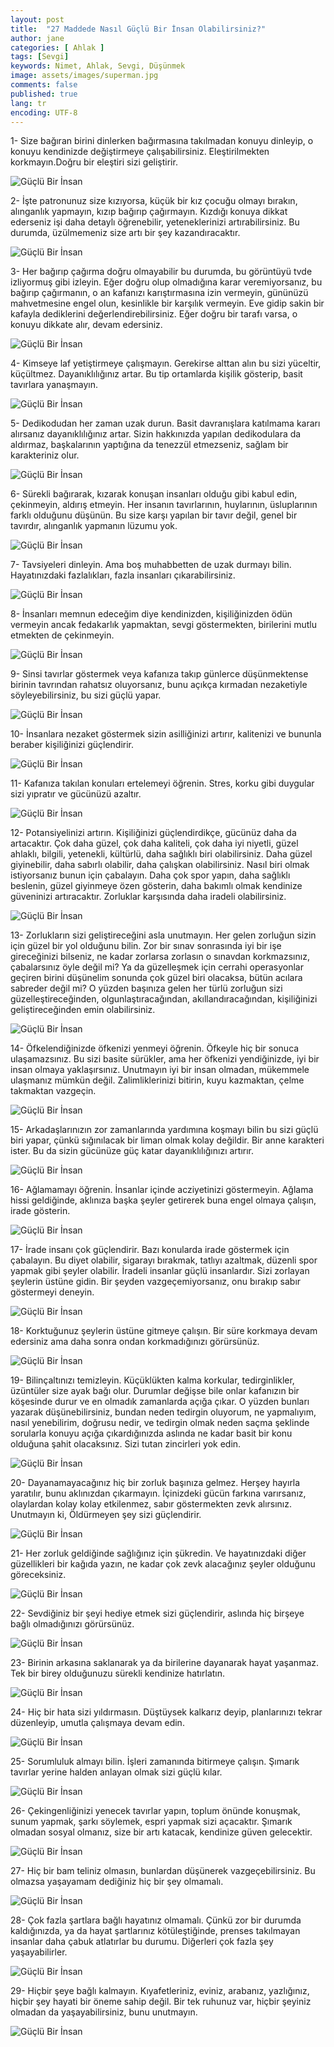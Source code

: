```yaml
---
layout: post
title:  "27 Maddede Nasıl Güçlü Bir İnsan Olabilirsiniz?"
author: jane
categories: [ Ahlak ]
tags: [Sevgi]
keywords: Nimet, Ahlak, Sevgi, Düşünmek
image: assets/images/superman.jpg
comments: false
published: true
lang: tr
encoding: UTF-8
---
```



1- Size bağıran birini dinlerken bağırmasına takılmadan konuyu dinleyip, o konuyu kendinizde değiştirmeye çalışabilirsiniz. Eleştirilmekten korkmayın.Doğru bir eleştiri sizi geliştirir.

![Güçlü Bir İnsan](https://acikkuran.github.io/assets/images/fe9abf771fcc35031e64ec922ce789ed.jpg)

2- İşte patronunuz size kızıyorsa, küçük bir kız çocuğu olmayı bırakın, alınganlık yapmayın, kızıp bağırıp çağırmayın. Kızdığı konuya dikkat ederseniz işi daha detaylı öğrenebilir, yeteneklerinizi artırabilirsiniz. Bu durumda, üzülmemeniz size artı bir şey kazandıracaktır.

![Güçlü Bir İnsan](https://acikkuran.github.io/assets/images/fb2ffef5ce6efaf96a3a4f36a0cd2b26.jpg)

3- Her bağırıp çağırma doğru olmayabilir bu durumda, bu görüntüyü tvde izliyormuş gibi izleyin. Eğer doğru olup olmadığına karar veremiyorsanız, bu bağırıp çağırmanın, o an kafanızı karıştırmasına izin vermeyin, gününüzü mahvetmesine engel olun, kesinlikle bir karşılık vermeyin. Eve gidip sakin bir kafayla dediklerini değerlendirebilirsiniz. Eğer doğru bir tarafı varsa, o konuyu dikkate alır, devam edersiniz.

![Güçlü Bir İnsan](https://acikkuran.github.io/assets/images/00e4b34f2bdc013a259d782459ea5589.jpg)

4- Kimseye laf yetiştirmeye çalışmayın. Gerekirse alttan alın bu sizi yüceltir, küçültmez. Dayanıklılığınız artar. Bu tip ortamlarda kişilik gösterip, basit tavırlara yanaşmayın.

![Güçlü Bir İnsan](https://acikkuran.github.io/assets/images/88a254dcad3a313f503bcd037d6c4cdf.jpg)

5- Dedikodudan her zaman uzak durun. Basit davranışlara katılmama kararı alırsanız dayanıklılığınız artar. Sizin hakkınızda yapılan dedikodulara da aldırmaz, başkalarının yaptığına da tenezzül etmezseniz, sağlam bir karakteriniz olur.

![Güçlü Bir İnsan](https://acikkuran.github.io/assets/images/d30da2b53c2f5961b8ddee15fa7f4376.jpg)

6- Sürekli bağırarak, kızarak konuşan insanları olduğu gibi kabul edin, çekinmeyin, aldırış etmeyin. Her insanın tavırlarının, huylarının, üsluplarının farklı olduğunu düşünün. Bu size karşı yapılan bir tavır değil, genel bir tavırdır, alınganlık yapmanın lüzumu yok.

![Güçlü Bir İnsan](https://acikkuran.github.io/assets/images/d30da2b53c2f5961b8ddee15fa7f4376-1.jpg)

7- Tavsiyeleri dinleyin. Ama boş muhabbetten de uzak durmayı bilin. Hayatınızdaki fazlalıkları, fazla insanları çıkarabilirsiniz.

![Güçlü Bir İnsan](https://acikkuran.github.io/assets/images/c5f8265973a696b625f71a495e4adf2e.jpg)

8- İnsanları memnun edeceğim diye kendinizden, kişiliğinizden ödün vermeyin ancak fedakarlık yapmaktan, sevgi göstermekten, birilerini mutlu etmekten de çekinmeyin.

![Güçlü Bir İnsan](https://acikkuran.github.io/assets/images/ba995959417af00748154f53525dba5e.jpg)

9- Sinsi tavırlar göstermek veya kafanıza takıp günlerce düşünmektense birinin tavrından rahatsız oluyorsanız, bunu açıkça kırmadan nezaketiyle söyleyebilirsiniz, bu sizi güçlü yapar.

![Güçlü Bir İnsan](https://acikkuran.github.io/assets/images/ab78861e4bcacdd14e725f453a1207d9.jpg)

10- İnsanlara nezaket göstermek sizin asilliğinizi artırır, kalitenizi ve bununla beraber kişiliğinizi güçlendirir.

![Güçlü Bir İnsan](https://acikkuran.github.io/assets/images/578d40daab35fcb890228b770cf5e99f.jpg)

11- Kafanıza takılan konuları ertelemeyi öğrenin. Stres, korku gibi duygular sizi yıpratır ve gücünüzü azaltır.

![Güçlü Bir İnsan](https://acikkuran.github.io/assets/images/2481f474b18791496f1fc1d698fd6a8a.jpg)

12- Potansiyelinizi artırın. Kişiliğinizi güçlendirdikçe, gücünüz daha da artacaktır. Çok daha güzel, çok daha kaliteli, çok daha iyi niyetli, güzel ahlaklı, bilgili, yetenekli, kültürlü, daha sağlıklı biri olabilirsiniz. Daha güzel giyinebilir, daha sabırlı olabilir, daha çalışkan olabilirsiniz. Nasıl biri olmak istiyorsanız bunun için çabalayın. Daha çok spor yapın, daha sağlıklı beslenin, güzel giyinmeye özen gösterin, daha bakımlı olmak kendinize güveninizi artıracaktır. Zorluklar karşısında daha iradeli olabilirsiniz.

![Güçlü Bir İnsan](https://acikkuran.github.io/assets/images/b230bf22131345a4217b63c8d371b194.jpg)

13- Zorlukların sizi geliştireceğini asla unutmayın. Her gelen zorluğun sizin için güzel bir yol olduğunu bilin. Zor bir sınav sonrasında iyi bir işe gireceğinizi bilseniz, ne kadar zorlarsa zorlasın o sınavdan korkmazsınız, çabalarsınız öyle değil mi? Ya da güzelleşmek için cerrahi operasyonlar geçiren birini düşünelim sonunda çok güzel biri olacaksa, bütün acılara sabreder değil mi? O yüzden başınıza gelen her türlü zorluğun sizi güzelleştireceğinden, olgunlaştıracağından, akıllandıracağından, kişiliğinizi geliştireceğinden emin olabilirsiniz.

![Güçlü Bir İnsan](https://acikkuran.github.io/assets/images/0593a62d44766b6179e3caea80cc45f7.jpg)

14- Öfkelendiğinizde öfkenizi yenmeyi öğrenin. Öfkeyle hiç bir sonuca ulaşamazsınız. Bu sizi basite sürükler, ama her öfkenizi yendiğinizde, iyi bir insan olmaya yaklaşırsınız. Unutmayın iyi bir insan olmadan, mükemmele ulaşmanız mümkün değil. Zalimliklerinizi bitirin, kuyu kazmaktan, çelme takmaktan vazgeçin.

![Güçlü Bir İnsan](https://acikkuran.github.io/assets/images/702df8981eb64f93eb7d668b0369e896.jpg)

15- Arkadaşlarınızın zor zamanlarında yardımına koşmayı bilin bu sizi güçlü biri yapar, çünkü sığınılacak bir liman olmak kolay değildir. Bir anne karakteri ister. Bu da sizin gücünüze güç katar dayanıklılığınızı artırır.

![Güçlü Bir İnsan](https://acikkuran.github.io/assets/images/3e1889d5792cc3c9a3a9e735138ec0b0.jpg)

16- Ağlamamayı öğrenin. İnsanlar içinde acziyetinizi göstermeyin. Ağlama hissi geldiğinde, aklınıza başka şeyler getirerek buna engel olmaya çalışın, irade gösterin.

![Güçlü Bir İnsan](https://acikkuran.github.io/assets/images/87d146f64e6d5ea1215e258662767b65.jpg)

17- İrade insanı çok güçlendirir. Bazı konularda irade göstermek için çabalayın. Bu diyet olabilir, sigarayı bırakmak, tatlıyı azaltmak, düzenli spor yapmak gibi şeyler olabilir. İradeli insanlar güçlü insanlardır. Sizi zorlayan şeylerin üstüne gidin. Bir şeyden vazgeçemiyorsanız, onu bırakıp sabır göstermeyi deneyin.

![Güçlü Bir İnsan](https://acikkuran.github.io/assets/images/86b286e282385490d58c2f66af9edd31.jpg)

18- Korktuğunuz şeylerin üstüne gitmeye çalışın. Bir süre korkmaya devam edersiniz ama daha sonra ondan korkmadığınızı görürsünüz.

![Güçlü Bir İnsan](https://acikkuran.github.io/assets/images/69eb1983f032b1727f3069b2c3ff368b.jpg)

19- Bilinçaltınızı temizleyin. Küçüklükten kalma korkular, tedirginlikler, üzüntüler size ayak bağı olur. Durumlar değişse bile onlar kafanızın bir köşesinde durur ve en olmadık zamanlarda açığa çıkar. O yüzden bunları yazarak düşünebilirsiniz, bundan neden tedirgin oluyorum, ne yapmalıyım, nasıl yenebilirim, doğrusu nedir, ve tedirgin olmak neden saçma şeklinde sorularla konuyu açığa çıkardığınızda aslında ne kadar basit bir konu olduğuna şahit olacaksınız. Sizi tutan zincirleri yok edin.

![Güçlü Bir İnsan](https://acikkuran.github.io/assets/images/16cbd4f15881b74dac1c8ef067c4d1d9.jpg)

20- Dayanamayacağınız hiç bir zorluk başınıza gelmez. Herşey hayırla yaratılır, bunu aklınızdan çıkarmayın. İçinizdeki gücün farkına varırsanız, olaylardan kolay kolay etkilenmez, sabır göstermekten zevk alırsınız. Unutmayın ki, Öldürmeyen şey sizi güçlendirir.

![Güçlü Bir İnsan](https://acikkuran.github.io/assets/images/9e46acf0662d955475d2fa82832af1f6.jpg)

21- Her zorluk geldiğinde sağlığınız için şükredin. Ve hayatınızdaki diğer güzellikleri bir kağıda yazın, ne kadar çok zevk alacağınız şeyler olduğunu göreceksiniz.

![Güçlü Bir İnsan](https://acikkuran.github.io/assets/images/c0518af9d01572b16ac07ce5a517dcd8.jpg)

22- Sevdiğiniz bir şeyi hediye etmek sizi güçlendirir, aslında hiç birşeye bağlı olmadığınızı görürsünüz.

![Güçlü Bir İnsan](https://acikkuran.github.io/assets/images/bed2ab0f753dd5270da85b888d9552e9.jpg)

23- Birinin arkasına saklanarak ya da birilerine dayanarak hayat yaşanmaz. Tek bir birey olduğunuzu sürekli kendinize hatırlatın.

![Güçlü Bir İnsan](https://acikkuran.github.io/assets/images/9fe88c75691699d69e30e586ab54b09f-1.jpg)

24- Hiç bir hata sizi yıldırmasın. Düştüysek kalkarız deyip, planlarınızı tekrar düzenleyip, umutla çalışmaya devam edin.

![Güçlü Bir İnsan](https://acikkuran.github.io/assets/images/635b388fdfd6a944b4fb295f6d3d32e6.jpg)

25- Sorumluluk almayı bilin. İşleri zamanında bitirmeye çalışın. Şımarık tavırlar yerine halden anlayan olmak sizi güçlü kılar.

![Güçlü Bir İnsan](https://acikkuran.github.io/assets/images/ce1a95da240991ab86161dc611916209.jpg)

26- Çekingenliğinizi yenecek tavırlar yapın, toplum önünde konuşmak, sunum yapmak, şarkı söylemek, espri yapmak sizi açacaktır. Şımarık olmadan sosyal olmanız, size bir artı katacak, kendinize güven gelecektir.

![Güçlü Bir İnsan](https://acikkuran.github.io/assets/images/0340be98c7196265f32645a953c46e7b.jpg)

27- Hiç bir bam teliniz olmasın, bunlardan düşünerek vazgeçebilirsiniz. Bu olmazsa yaşayamam dediğiniz hiç bir şey olmamalı.

![Güçlü Bir İnsan](https://acikkuran.github.io/assets/images/09a00a5c5e6822bc7eb1a9f9db1b5b22.jpg)

28- Çok fazla şartlara bağlı hayatınız olmamalı. Çünkü zor bir durumda kaldığınızda, ya da hayat şartlarınız kötüleştiğinde, prenses takılmayan insanlar daha çabuk atlatırlar bu durumu. Diğerleri çok fazla şey yaşayabilirler.

![Güçlü Bir İnsan](https://acikkuran.github.io/assets/images/5e2c5adfbafcbfa9dbd93f1003a88fd8.jpg)

29- Hiçbir şeye bağlı kalmayın. Kıyafetleriniz, eviniz, arabanız, yazlığınız, hiçbir şey hayati bir öneme sahip değil. Bir tek ruhunuz var, hiçbir şeyiniz olmadan da yaşayabilirsiniz, bunu unutmayın.

![Güçlü Bir İnsan](https://acikkuran.github.io/assets/images/5af0a71cf47e3ebda123280ef4815fb5.jpg)
